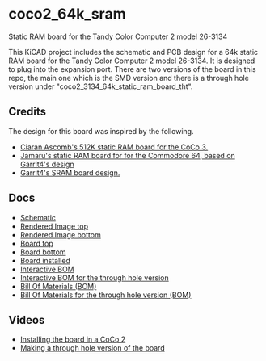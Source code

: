 # coco2_64k_sram
Static RAM board for the Tandy Color Computer 2 model 26-3134

This KiCAD project includes the schematic and PCB design for a 64k static RAM board for the
Tandy Color Computer 2 model 26-3134. It is designed to plug into the expansion port.
There are two versions of the board in this repo, the main one which is the SMD version
and there is a through hole version under "coco2_3134_64k_static_ram_board_tht".



## Credits
The design for this board was inspired by the following.
- [Ciaran Ascomb's 512K static RAM board for the CoCo 3.](https://gitlab.com/sixxie/cc3-512k)
- [Jamaru's static RAM board for for the Commodore 64, based on Garrit4's design](https://github.com/jamarju/c64-sram)
- [Garrit4's SRAM board design.](https://www.lemon64.com/forum/viewtopic.php?p=773935#773935)


## Docs
- [Schematic](https://github.com/qbancoffee/coco2_64k_sram/blob/main/pdfs/schematic.pdf)
- [Rendered Image top](https://github.com/qbancoffee/coco2_64k_sram/blob/main/images/board_top_rendered.png)
- [Rendered Image bottom](https://github.com/qbancoffee/coco2_64k_sram/blob/main/images/board_bottom_rendered.png)
- [Board top](https://github.com/qbancoffee/coco2_64k_sram/blob/main/images/board_top.jpg)
- [Board bottom](https://github.com/qbancoffee/coco2_64k_sram/blob/main/images/board_bottom.jpg)
- [Board installed](https://github.com/qbancoffee/coco2_64k_sram/blob/main/images/board_installed.jpg)
- [Interactive BOM](https://htmlpreview.github.io/?https://github.com/qbancoffee/coco2_64k_sram/blob/main/bom/ibom.html)
- [Interactive BOM for the through hole version](https://htmlpreview.github.io/?https://github.com/qbancoffee/coco2_64k_sram/blob/main/bom/ibom_tht.html)
- [Bill Of Materials (BOM)](https://github.com/qbancoffee/coco2_64k_sram/blob/main/bom/bom.csv)
- [Bill Of Materials for the through hole version (BOM)](https://github.com/qbancoffee/coco2_64k_sram/blob/main/bom/bom_tht.csv)

## Videos
- [Installing the board in a CoCo 2](https://youtu.be/qNmRELRTp34)
- [Making a through hole version of the board](https://youtu.be/qkUWCKWGy-E)
